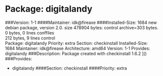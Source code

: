 Package: digitalandy 
============= 

###Version: 1-1
####Maintainer: idk@fireaxe
####Installed-Size: 1684
new debian package, version 2.0.
size 478904 bytes: control archive=303 bytes.
0 bytes,     0 lines      conffiles            
212 bytes,     9 lines      control              
Package: digitalandy
Priority: extra
Section: checkinstall
Installed-Size: 1684
Maintainer: idk@fireaxe
Architecture: amd64
Version: 1-1
Provides: digitalandy
###Description:
 Package created with checkinstall 1.6.2
]()
###Provides:
  * digitalandy
####Section: checkinstall
####Priority: extra
